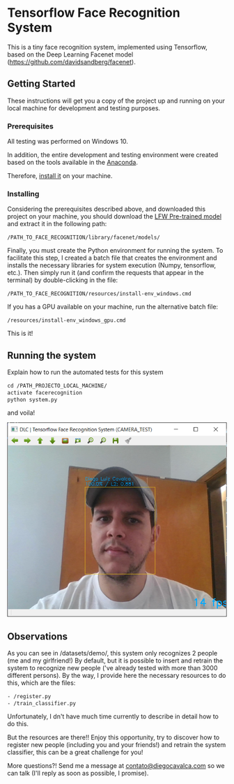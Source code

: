 # Tensorflow Face Recognition System

This is a tiny face recognition system, implemented using Tensorflow, based on the Deep Learning Facenet model (https://github.com/davidsandberg/facenet).

## Getting Started

These instructions will get you a copy of the project up and running on your local machine for development and testing purposes.

### Prerequisites

All testing was performed on Windows 10. 

In addition, the entire development and testing environment were created based on the tools available in the [Anaconda](https://www.anaconda.com/). 

Therefore, [install it](https://www.anaconda.com/) on your machine. 

### Installing

Considering the prerequisites described above, and downloaded this project on your machine, you should download the [LFW Pre-trained model](https://drive.google.com/file/d/1EXPBSXwTaqrSC0OhUdXNmKSh9qJUQ55-/view) and extract it in the following path:

```
/PATH_TO_FACE_RECOGNITION/library/facenet/models/
```

Finally, you must create the Python environment for running the system. To facilitate this step, I created a batch file that creates the environment and installs the necessary libraries for system execution (Numpy, tensorflow, etc.). Then simply run it (and confirm the requests that appear in the terminal) by double-clicking in the file:

```
/PATH_TO_FACE_RECOGNITION/resources/install-env_windows.cmd
```

If you has a GPU available on your machine, run the alternative batch file:

```
/resources/install-env_windows_gpu.cmd
```

This is it!

## Running the system

Explain how to run the automated tests for this system

```
cd /PATH_PROJECTO_LOCAL_MACHINE/
activate facerecognition
python system.py
```

and voila! 

![Tensorflow Face Recnogition System](tensorflow_face_recognition_demo.png)

## Observations

As you can see in /datasets/demo/, this system only recognizes 2 people (me and my girlfriend!) By default, but it is possible to insert and retrain the system to recognize new people ('ve already tested with more than 3000 different persons). By the way, I provide here the necessary resources to do this, which are the files:

```
- /register.py
- /train_classifier.py
```
Unfortunately, I dn't have much time currently to describe in detail how to do this.

But the resources are there!! Enjoy this opportunity, try to discover how to register new people (including you and your friends!) and retrain the system classifier, this can be a great challenge for you!

More questions?! Send me a message at contato@diegocavalca.com so we can talk (I'll reply as soon as possible, I promise).